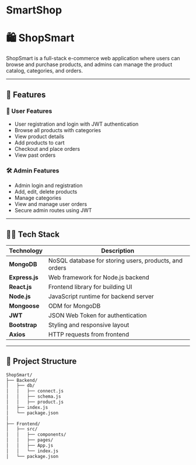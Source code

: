 # SmartShop
# 🛍️ ShopSmart

ShopSmart is a full-stack e-commerce web application where users can browse and purchase products, and admins can manage the product catalog, categories, and orders.

---

## 🚀 Features

### 👤 User Features
- User registration and login with JWT authentication
- Browse all products with categories
- View product details
- Add products to cart
- Checkout and place orders
- View past orders

### 🛠️ Admin Features
- Admin login and registration
- Add, edit, delete products
- Manage categories
- View and manage user orders
- Secure admin routes using JWT

---

## 🧑‍💻 Tech Stack

| Technology | Description |
|-----------|-------------|
| **MongoDB** | NoSQL database for storing users, products, and orders |
| **Express.js** | Web framework for Node.js backend |
| **React.js** | Frontend library for building UI |
| **Node.js** | JavaScript runtime for backend server |
| **Mongoose** | ODM for MongoDB |
| **JWT** | JSON Web Token for authentication |
| **Bootstrap** | Styling and responsive layout |
| **Axios** | HTTP requests from frontend |

---

## 📁 Project Structure

```bash
ShopSmart/
├── Backend/
│   ├── db/
│   │   ├── connect.js
│   │   ├── schema.js
│   │   ├── product.js
│   ├── index.js
│   └── package.json
│
├── Frontend/
│   ├── src/
│   │   ├── components/
│   │   ├── pages/
│   │   ├── App.js
│   │   └── index.js
│   └── package.json
